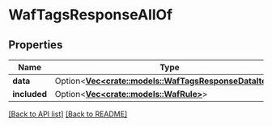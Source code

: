 # WafTagsResponseAllOf

## Properties

Name | Type | Description | Notes
------------ | ------------- | ------------- | -------------
**data** | Option<[**Vec&lt;crate::models::WafTagsResponseDataItem&gt;**](WafTagsResponseDataItem.md)> |  | 
**included** | Option<[**Vec&lt;crate::models::WafRule&gt;**](WafRule.md)> |  | 

[[Back to API list]](../README.md#documentation-for-api-endpoints) [[Back to README]](../README.md)


